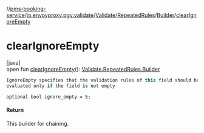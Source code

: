 //[pms-booking-service](../../../../../index.md)/[io.envoyproxy.pgv.validate](../../../index.md)/[Validate](../../index.md)/[RepeatedRules](../index.md)/[Builder](index.md)/[clearIgnoreEmpty](clear-ignore-empty.md)

# clearIgnoreEmpty

[java]\
open fun [clearIgnoreEmpty](clear-ignore-empty.md)(): [Validate.RepeatedRules.Builder](index.md)

```kotlin
IgnoreEmpty specifies that the validation rules of this field should be
evaluated only if the field is not empty

```
`optional bool ignore_empty = 5;`

#### Return

This builder for chaining.
